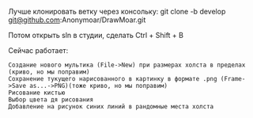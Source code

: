 Лучше клонировать ветку через консольку: 
git clone -b develop git@github.com:Anonymoar/DrawMoar.git

Потом открыть sln в студии, сделать Ctrl + Shift + B


Сейчас работает: 

    Создание нового мультика (File->New) при размерах холста в пределах (криво, но мы поправим)
    Сохранение тукущего нарисованного в картинку в формате .png (Frame->Save as...->PNG)(тоже криво, но мы поправим)
    Рисование кистью
    Выбор цвета дя рисования
    Добавление на рисунок синих линий в рандомные места холста  

